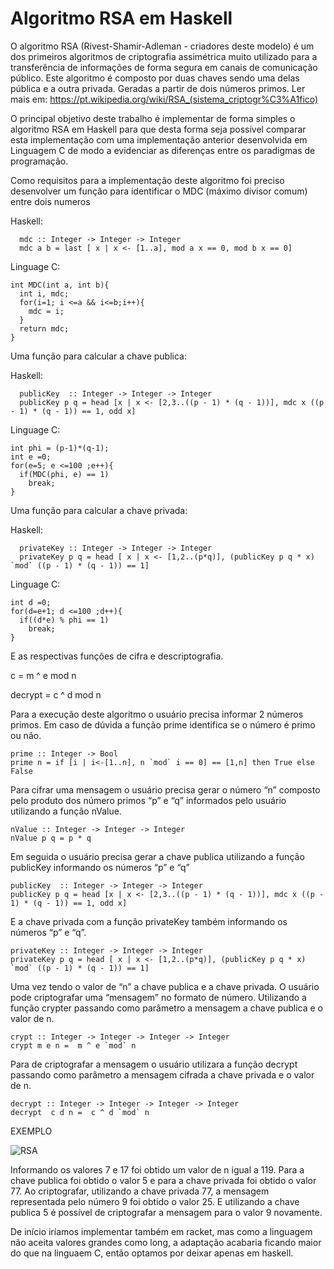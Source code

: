 # Algoritmo RSA em Haskell

O algoritmo RSA (Rivest-Shamir-Adleman - criadores deste modelo) é um dos primeiros algoritmos de criptografia assimétrica muito utilizado para a transferência de informações de forma segura em canais de comunicação público.
Este algoritmo é composto por duas chaves sendo uma delas pública e a outra privada. Geradas a partir de dois números primos.
Ler mais em: https://pt.wikipedia.org/wiki/RSA_(sistema_criptogr%C3%A1fico)

O principal objetivo deste trabalho é implementar de forma simples o algoritmo RSA em Haskell para que desta forma seja possível comparar esta implementação com uma implementação anterior desenvolvida em Linguagem C de modo a evidenciar as diferenças entre os paradigmas de programação.

Como requisitos para a implementação deste algoritmo foi preciso desenvolver um função para identificar o MDC (máximo divisor comum) entre dois numeros

Haskell: 
```
  mdc :: Integer -> Integer -> Integer
  mdc a b = last [ x | x <- [1..a], mod a x == 0, mod b x == 0]
```
  
  Linguage C:
  
```
int MDC(int a, int b){
  int i, mdc;
  for(i=1; i <=a && i<=b;i++){
    mdc = i;
  }
  return mdc;
}

```

Uma função para calcular a chave publica:


Haskell: 
```
  publicKey  :: Integer -> Integer -> Integer
  publicKey p q = head [x | x <- [2,3..((p - 1) * (q - 1))], mdc x ((p - 1) * (q - 1)) == 1, odd x] 
```

Linguage C:
  
```
int phi = (p-1)*(q-1);
int e =0;
for(e=5; e <=100 ;e++){
  if(MDC(phi, e) == 1)
    break;
}

```

Uma função para calcular a chave privada:


Haskell: 
```
  privateKey :: Integer -> Integer -> Integer 
  privateKey p q = head [ x | x <- [1,2..(p*q)], (publicKey p q * x) `mod` ((p - 1) * (q - 1)) == 1]
```

Linguage C:
  
```
int d =0;
for(d=e+1; d <=100 ;d++){
  if((d*e) % phi == 1)
    break;
}

```

E as respectivas funções de cifra e descriptografia.

c = m ^ e mod n

decrypt = c ^ d mod n

Para a execução deste algoritmo o usuário precisa informar 2 números primos. Em caso de dúvida a função prime identifica se o número é primo ou não. 

```
prime :: Integer -> Bool
prime n = if [i | i<-[1..n], n `mod` i == 0] == [1,n] then True else False

```

Para cifrar uma mensagem o usuário precisa gerar o número “n” composto pelo produto dos número primos “p” e “q”  informados pelo usuário utilizando a função nValue.

```
nValue :: Integer -> Integer -> Integer
nValue p q = p * q

```

Em seguida o usuário precisa gerar a chave publica utilizando a função publicKey informando os números “p” e “q”


```
publicKey  :: Integer -> Integer -> Integer
publicKey p q = head [x | x <- [2,3..((p - 1) * (q - 1))], mdc x ((p - 1) * (q - 1)) == 1, odd x] 
```

E a chave privada com a função privateKey também informando os números “p” e “q”.

```
privateKey :: Integer -> Integer -> Integer 
privateKey p q = head [ x | x <- [1,2..(p*q)], (publicKey p q * x) `mod` ((p - 1) * (q - 1)) == 1]
```
Uma vez tendo o valor de “n” a chave publica e a chave privada. O usuário pode criptografar uma “mensagem” no formato de número. Utilizando a função crypter passando como parâmetro a mensagem a chave publica e o valor de n.

```
crypt :: Integer -> Integer -> Integer -> Integer
crypt m e n =  m ^ e `mod` n
```

Para de criptografar a mensagem o usuário utilizara a função decrypt passando como parâmetro a mensagem cifrada a chave privada e o valor de n.

```
decrypt :: Integer -> Integer -> Integer -> Integer
decrypt  c d n =  c ^ d `mod` n
```
EXEMPLO

![RSA](https://user-images.githubusercontent.com/48519383/176285379-a87cef1e-274f-454f-8348-4373da90f640.PNG)

Informando os valores 7 e 17 foi obtido um valor de n igual a 119.
Para a chave publica foi obtido o valor 5 e para a chave privada foi obtido o valor 77.
Ao criptografar, utilizando a chave privada 77, a mensagem representada pelo número 9 foi obtido o valor 25.
E utilizando a chave publica 5 é possível de criptografar a mensagem para o valor 9 novamente.

De início iríamos implementar também em racket, mas como a linguagem não aceita valores grandes como long, a adaptação acabaria ficando maior do que na linguaem C, então optamos por deixar apenas em haskell.
